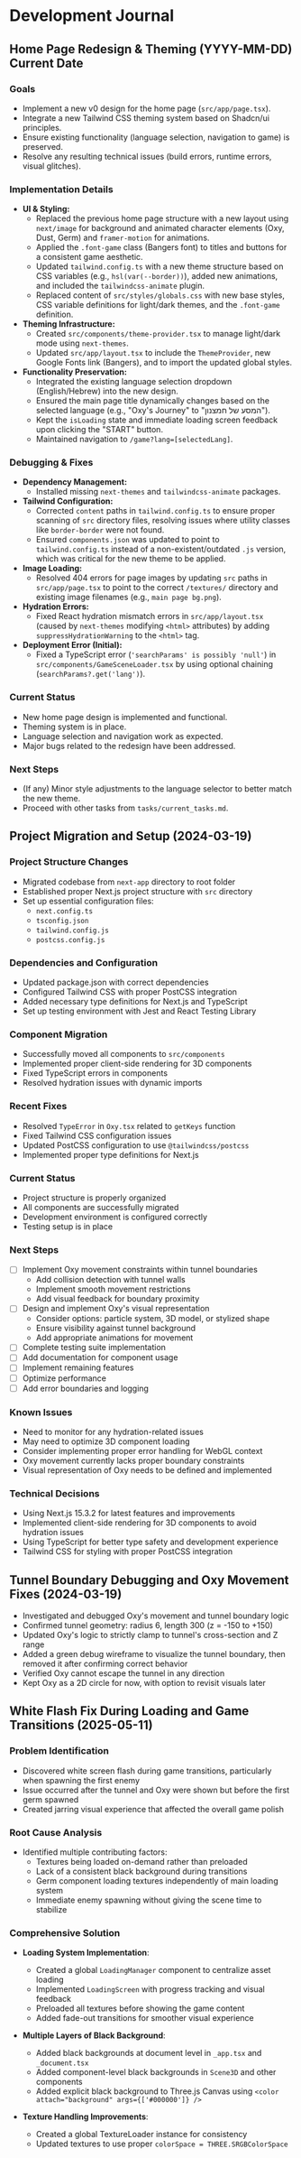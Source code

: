 # Development Journal

## Home Page Redesign & Theming (YYYY-MM-DD) Current Date

### Goals
- Implement a new v0 design for the home page (`src/app/page.tsx`).
- Integrate a new Tailwind CSS theming system based on Shadcn/ui principles.
- Ensure existing functionality (language selection, navigation to game) is preserved.
- Resolve any resulting technical issues (build errors, runtime errors, visual glitches).

### Implementation Details
- **UI & Styling:**
    - Replaced the previous home page structure with a new layout using `next/image` for background and animated character elements (Oxy, Dust, Germ) and `framer-motion` for animations.
    - Applied the `.font-game` class (Bangers font) to titles and buttons for a consistent game aesthetic.
    - Updated `tailwind.config.ts` with a new theme structure based on CSS variables (e.g., `hsl(var(--border))`), added new animations, and included the `tailwindcss-animate` plugin.
    - Replaced content of `src/styles/globals.css` with new base styles, CSS variable definitions for light/dark themes, and the `.font-game` definition.
- **Theming Infrastructure:**
    - Created `src/components/theme-provider.tsx` to manage light/dark mode using `next-themes`.
    - Updated `src/app/layout.tsx` to include the `ThemeProvider`, new Google Fonts link (Bangers), and to import the updated global styles.
- **Functionality Preservation:**
    - Integrated the existing language selection dropdown (English/Hebrew) into the new design.
    - Ensured the main page title dynamically changes based on the selected language (e.g., "Oxy's Journey" to "המסע של חמצנון").
    - Kept the `isLoading` state and immediate loading screen feedback upon clicking the "START" button.
    - Maintained navigation to `/game?lang=[selectedLang]`.

### Debugging & Fixes
- **Dependency Management:**
    - Installed missing `next-themes` and `tailwindcss-animate` packages.
- **Tailwind Configuration:**
    - Corrected `content` paths in `tailwind.config.ts` to ensure proper scanning of `src` directory files, resolving issues where utility classes like `border-border` were not found.
    - Ensured `components.json` was updated to point to `tailwind.config.ts` instead of a non-existent/outdated `.js` version, which was critical for the new theme to be applied.
- **Image Loading:**
    - Resolved 404 errors for page images by updating `src` paths in `src/app/page.tsx` to point to the correct `/textures/` directory and existing image filenames (e.g., `main page bg.png`).
- **Hydration Errors:**
    - Fixed React hydration mismatch errors in `src/app/layout.tsx` (caused by `next-themes` modifying `<html>` attributes) by adding `suppressHydrationWarning` to the `<html>` tag.
- **Deployment Error (Initial):**
    - Fixed a TypeScript error (`'searchParams' is possibly 'null'`) in `src/components/GameSceneLoader.tsx` by using optional chaining (`searchParams?.get('lang')`).

### Current Status
- New home page design is implemented and functional.
- Theming system is in place.
- Language selection and navigation work as expected.
- Major bugs related to the redesign have been addressed.

### Next Steps
- (If any) Minor style adjustments to the language selector to better match the new theme.
- Proceed with other tasks from `tasks/current_tasks.md`.

## Project Migration and Setup (2024-03-19)

### Project Structure Changes
- Migrated codebase from `next-app` directory to root folder
- Established proper Next.js project structure with `src` directory
- Set up essential configuration files:
  - `next.config.ts`
  - `tsconfig.json`
  - `tailwind.config.js`
  - `postcss.config.js`

### Dependencies and Configuration
- Updated package.json with correct dependencies
- Configured Tailwind CSS with proper PostCSS integration
- Added necessary type definitions for Next.js and TypeScript
- Set up testing environment with Jest and React Testing Library

### Component Migration
- Successfully moved all components to `src/components`
- Implemented proper client-side rendering for 3D components
- Fixed TypeScript errors in components
- Resolved hydration issues with dynamic imports

### Recent Fixes
- Resolved `TypeError` in `Oxy.tsx` related to `getKeys` function
- Fixed Tailwind CSS configuration issues
- Updated PostCSS configuration to use `@tailwindcss/postcss`
- Implemented proper type definitions for Next.js

### Current Status
- Project structure is properly organized
- All components are successfully migrated
- Development environment is configured correctly
- Testing setup is in place

### Next Steps
- [ ] Implement Oxy movement constraints within tunnel boundaries
  - Add collision detection with tunnel walls
  - Implement smooth movement restrictions
  - Add visual feedback for boundary proximity
- [ ] Design and implement Oxy's visual representation
  - Consider options: particle system, 3D model, or stylized shape
  - Ensure visibility against tunnel background
  - Add appropriate animations for movement
- [ ] Complete testing suite implementation
- [ ] Add documentation for component usage
- [ ] Implement remaining features
- [ ] Optimize performance
- [ ] Add error boundaries and logging

### Known Issues
- Need to monitor for any hydration-related issues
- May need to optimize 3D component loading
- Consider implementing proper error handling for WebGL context
- Oxy movement currently lacks proper boundary constraints
- Visual representation of Oxy needs to be defined and implemented

### Technical Decisions
- Using Next.js 15.3.2 for latest features and improvements
- Implemented client-side rendering for 3D components to avoid hydration issues
- Using TypeScript for better type safety and development experience
- Tailwind CSS for styling with proper PostCSS integration

## Tunnel Boundary Debugging and Oxy Movement Fixes (2024-03-19)

- Investigated and debugged Oxy's movement and tunnel boundary logic
- Confirmed tunnel geometry: radius 6, length 300 (z = -150 to +150)
- Updated Oxy's logic to strictly clamp to tunnel's cross-section and Z range
- Added a green debug wireframe to visualize the tunnel boundary, then removed it after confirming correct behavior
- Verified Oxy cannot escape the tunnel in any direction
- Kept Oxy as a 2D circle for now, with option to revisit visuals later

## White Flash Fix During Loading and Game Transitions (2025-05-11)

### Problem Identification
- Discovered white screen flash during game transitions, particularly when spawning the first enemy
- Issue occurred after the tunnel and Oxy were shown but before the first germ spawned
- Created jarring visual experience that affected the overall game polish

### Root Cause Analysis
- Identified multiple contributing factors:
  - Textures being loaded on-demand rather than preloaded
  - Lack of a consistent black background during transitions
  - Germ component loading textures independently of main loading system
  - Immediate enemy spawning without giving the scene time to stabilize

### Comprehensive Solution
- **Loading System Implementation**:
  - Created a global `LoadingManager` component to centralize asset loading
  - Implemented `LoadingScreen` with progress tracking and visual feedback
  - Preloaded all textures before showing the game content
  - Added fade-out transitions for smoother visual experience

- **Multiple Layers of Black Background**:
  - Added black backgrounds at document level in `_app.tsx` and `_document.tsx`
  - Added component-level black backgrounds in `Scene3D` and other components
  - Added explicit black background to Three.js Canvas using `<color attach="background" args={['#000000']} />`

- **Texture Handling Improvements**:
  - Created a global TextureLoader instance for consistency
  - Updated textures to use proper `colorSpace = THREE.SRGBColorSpace`